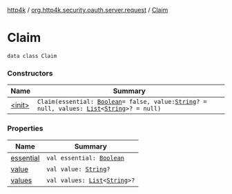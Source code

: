 [http4k](../../index.md) / [org.http4k.security.oauth.server.request](../index.md) / [Claim](./index.md)

# Claim

`data class Claim`

### Constructors

| Name | Summary |
|---|---|
| [&lt;init&gt;](-init-.md) | `Claim(essential: `[`Boolean`](https://kotlinlang.org/api/latest/jvm/stdlib/kotlin/-boolean/index.html)` = false, value: `[`String`](https://kotlinlang.org/api/latest/jvm/stdlib/kotlin/-string/index.html)`? = null, values: `[`List`](https://kotlinlang.org/api/latest/jvm/stdlib/kotlin.collections/-list/index.html)`<`[`String`](https://kotlinlang.org/api/latest/jvm/stdlib/kotlin/-string/index.html)`>? = null)` |

### Properties

| Name | Summary |
|---|---|
| [essential](essential.md) | `val essential: `[`Boolean`](https://kotlinlang.org/api/latest/jvm/stdlib/kotlin/-boolean/index.html) |
| [value](value.md) | `val value: `[`String`](https://kotlinlang.org/api/latest/jvm/stdlib/kotlin/-string/index.html)`?` |
| [values](values.md) | `val values: `[`List`](https://kotlinlang.org/api/latest/jvm/stdlib/kotlin.collections/-list/index.html)`<`[`String`](https://kotlinlang.org/api/latest/jvm/stdlib/kotlin/-string/index.html)`>?` |
